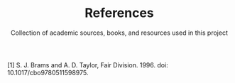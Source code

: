﻿---
layout: references
title: "References"
subtitle: "Collection of academic sources, books, and resources used in this project"
permalink: /references/
section: references
---

[1] S. J. Brams and A. D. Taylor, Fair Division. 1996. doi: 10.1017/cbo9780511598975.